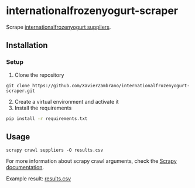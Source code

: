 # internationalfrozenyogurt-scraper

Scrape [internationalfrozenyogurt suppliers](https://internationalfrozenyogurt.com/suppliers/).

## Installation

### Setup
1. Clone the repository 
```
git clone https://github.com/XavierZambrano/internationalfrozenyogurt-scraper.git
```
2. Create a virtual environment and activate it
3. Install the requirements
```bash
pip install -r requirements.txt
```

## Usage
```
scrapy crawl suppliers -O results.csv
```
For more information about scrapy crawl arguments, check the [Scrapy documentation](https://docs.scrapy.org/en/latest/topics/commands.html#std-command-crawl).

Example result: [results.csv](assets/results.csv)

